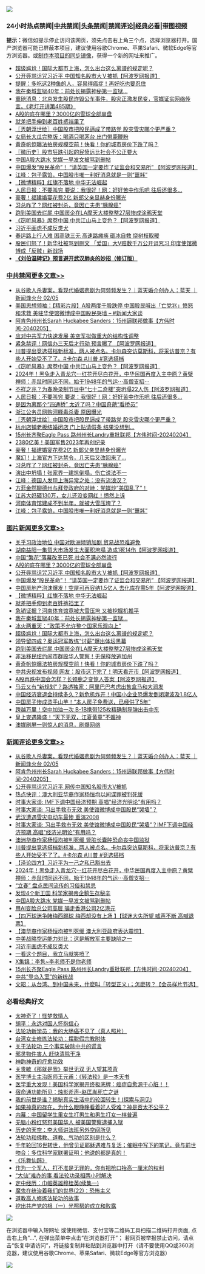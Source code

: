 ![](https://raw.githubusercontent.com/jsvpn/jsproxy/dev/64photo/fqnews-qr.jpg)

<div id="tt">
<h3>24小时热点禁闻|<a href="#%E4%B8%AD%E5%85%B1%E7%A6%81%E9%97%BB%E6%9B%B4%E5%A4%9A%E6%96%87%E7%AB%A0">中共禁闻</a>|<a href="#%E5%9B%BE%E7%89%87%E6%96%B0%E9%97%BB%E6%9B%B4%E5%A4%9A%E6%96%87%E7%AB%A0">头条禁闻</a>|<a href="#%E6%96%B0%E9%97%BB%E8%AF%84%E8%AE%BA%E6%9B%B4%E5%A4%9A%E6%96%87%E7%AB%A0">禁闻评论|<a href="#%E5%BF%85%E7%9C%8B%E7%BB%8F%E5%85%B8%E5%A5%BD%E6%96%87">经典必看</a>|<a href="https://fanb1.xyz/3" target="_blank">带图视频</a></h3>
<div><b>提示：</b>微信如提示停止访问该网页，须先点击右上角三个点，选择浏览器打开。国产浏览器可能已屏蔽本项目，建议使用谷歌Chrome、苹果Safari、微软Edge等官方浏览器。或<a href="%E5%88%B6%E4%BD%9Cgit%E7%A6%81%E9%97%BB%E9%95%9C%E5%83%8F.md">制作本项目的同步镜像</a>，获得一个新的网址来推广。</div>
<ul>

<li><a href="/topimagenews/20240205/1997067.md">超级尴尬！国际大都市上海，怎么出台这么离谱的规定呢？</a></li>
<li><a href="/topimagenews/20240205/1997197.md">公开辱骂诅咒习近平 中国知名股市大Ｖ被抓【阿波罗网报道】</a></li>
<li><a href="/health/20240205/1997051.md">提醒：多吃这2种鱼的人，容易得癌症！再好吃也要忍住</a></li>
<li><a href="/topimagenews/20240205/1997093.md">我在秦城监狱40年：前处长揭露神秘第一监狱…</a></li>
<li><a href="/sohnews/20240205/1997176.md">重磅消息：北京发生股民炸毁公车事件，股灾正激发民变，官媒证实网络传言。《老灯开讲第485期》</a></li>
<li><a href="/topimagenews/20240205/1997250.md">A股的底在哪里？3000亿的雪球全部崩盘</a></li>
<li><a href="/topimagenews/20240205/1997111.md">就差把手伸到老百姓裤裆里了</a></li>
<li><a href="/cbnews/20240205/1997145.md">〖兲朝浮世绘〗中国股市把股民逼成了带路党 股灾雪灾哪个更严重？</a></li>
<li><a href="/cnnews/20240205/1997213.md">女局长大瓜完整版：喝酒只喝茅台 出门带鹿鞭粉</a></li>
<li><a href="/topimagenews/20240205/1997013.md">黄奇帆惊曝法拍房规模空前！快看！你的城市房价下跌了吗？</a></li>
<li><a href="/bblog/20240205/1997043.md">〖微历史〗股市狂跌引起的民愤远比社会不公正要大</a></li>
<li><a href="/comments/20240205/1997248.md">中国A股大跳水 党媒一早发文被骂到删帖</a></li>
<li><a href="/topimagenews/20240205/1997186.md">中国爆发“股民革命”！ “请英国一定要炸了证监会和交易所” 【阿波罗网报道】</a></li>
<li><a href="/cbnews/20240205/1997028.md">江峰：包子露馅，中国股市唯一利好消息就是一则“噩耗”</a></li>
<li><a href="/topimagenews/20240205/1997120.md">【微博精粹】红旗不落地 中华无法崛起</a></li>
<li><a href="/cbnews/20240205/1997187.md">人民日报：不要叫穷 要说：我很好！网：好好苦中作乐吧 往后还很多...</a></li>
<li><a href="/cbnews/20240205/1997113.md">豪奢！福建婚宴花费2亿 新郎父亲显赫身份曝光</a></li>
<li><a href="/cbnews/20240205/1997069.md">习总咋了？网红被封杀，竟因亡夫患“胰腺癌”</a></li>
<li><a href="/topimagenews/20240205/1997030.md">跑到美国去烂尾 中国房企在LA摩天大楼整整27层惨成涂鸦天堂</a></li>
<li><a href="/cbnews/20240205/1997270.md">《窃听风暴》席卷中国 中共江山马上变色？【阿波罗网报道】</a></li>
<li><a href="/comments/20240205/1997209.md">习近平画虎不成反类犬</a></li>
<li><a href="/baitai/20240205/1997007.md">春运路上行人难 困高铁三无 高速路瘫痪 砸冰自救 烧树枝取暖</a></li>
<li><a href="/baitai/20240205/1997235.md">股民们怒了！新华社被骂到删文 「爱国」大V赔数千万公开诅咒习 印度使馆微博成「反贼」新战场</a></li>
<li><b><a href="/comments/20200207/1272816.md" target="_blank">《刘伯温碑记》预言避开武汉肺炎的妙招（修订版）</a></b></li>
</ul>
</div>

<div class="catlist">
<h3><a href="/cbnews/" target="_blank">中共禁闻</a><span><a href="/cbnews/" target="_blank" rel="nofollow">更多文章>></a></span></h3>
<ul>
<li><a href="/comments/20240206/1997451.md" target="_blank">从谷歌人杀妻案，看现代婚姻悲剧为何频频发生？｜蓝天婚介创办人：蓝天 ｜新闻烽火台 02/05</a></li>
<li><a href="/cbnews/20240206/1997447.md" target="_blank">美国思想领袖：【精彩片段】A股两度千股跌停 中国股民喊出「亡党兆」愤怒和求救 美驻华使馆微博成中国股民哭墙 &#8211; #新闻大家谈</a></li>
<li><a href="/comments/20240206/1997446.md" target="_blank">阿肯色州州长Sarah Huckabee Sanders：15州逼联邦做事【方伟时间-2040205】</a></li>
<li><a href="/cbnews/20240205/1997328.md" target="_blank">应对中共军力快速发展 美空军拟做重大的结构性调整</a></li>
<li><a href="/cbnews/20240205/1997327.md" target="_blank">紧急禁评！网信办三天后才行动 预言曝了 【阿波罗网报道】</a></li>
<li><a href="/comments/20240205/1997293.md" target="_blank">川普提出竞选搭档新标准，两人被点名。卡尔森突访莫斯科，将采访普京？有些人开始受不了了。#卡尔森 #川普 #竞选搭档</a></li>
<li><a href="/cbnews/20240205/1997270.md" target="_blank">《窃听风暴》席卷中国 中共江山马上变色？【阿波罗网报道】</a></li>
<li><a href="/comments/20240205/1997264.md" target="_blank">2024年！黑兔走入青龙穴⋯红花开尽白花开，中华民国再度入主中原？黄檗禅师：赤鼠时同运不同，始于1948年的气运⋯高僧支招⋯</a></li>
<li><a href="/cbnews/20240205/1997190.md" target="_blank">不祥之兆？为春晚录制节目中“七十二奇楼”突坍塌22人伤【阿波罗网报道】</a></li>
<li><a href="/cbnews/20240205/1997187.md" target="_blank">人民日报：不要叫穷 要说：我很好！网：好好苦中作乐吧 往后还很多&#8230;</a></li>
<li><a href="/cbnews/20240205/1997185.md" target="_blank">是因为离那个“四通桥” 太近了吗？中国奇葩“看桥员”</a></li>
<li><a href="/cbnews/20240205/1997163.md" target="_blank">浙江公务员网购河豚毒杀妻 原因曝光</a></li>
<li><a href="/cbnews/20240205/1997145.md" target="_blank">〖兲朝浮世绘〗中国股市把股民逼成了带路党 股灾雪灾哪个更严重？</a></li>
<li><a href="/cbnews/20240205/1997140.md" target="_blank">杭州店铺老板结婚闭店 门上贴请假条 结果没想到…</a></li>
<li><a href="/comments/20240205/1997134.md" target="_blank">15州长齐聚Eagle Pass 路州州长Landry重批联邦【方伟时间-20240204】</a></li>
<li><a href="/cbnews/20240205/1997114.md" target="_blank">2380亿美！美国军售2023年再创纪录</a></li>
<li><a href="/cbnews/20240205/1997113.md" target="_blank">豪奢！福建婚宴花费2亿 新郎父亲显赫身份曝光</a></li>
<li><a href="/cbnews/20240205/1997112.md" target="_blank">魔幻！上海官方下达禁令，几天后又改回来了…</a></li>
<li><a href="/cbnews/20240205/1997069.md" target="_blank">习总咋了？网红被封杀，竟因亡夫患“胰腺癌”</a></li>
<li><a href="/cbnews/20240205/1997068.md" target="_blank">演出中坍塌！张家界一建筑倒塌，伤亡说法不一</a></li>
<li><a href="/cbnews/20240205/1997065.md" target="_blank">江峰：德国人发现上海异常之处：没有流浪汉？</a></li>
<li><a href="/comments/20240205/1997054.md" target="_blank">方菲金然聊德州与拜登政府的对峙：党媒炒“美国乱了”！</a></li>
<li><a href="/cbnews/20240205/1997049.md" target="_blank">江苏大妈砸130万，女儿还没变网红！愤然上诉</a></li>
<li><a href="/cbnews/20240205/1997048.md" target="_blank">河南体育馆建成不到半年，就被大雪压垮了？</a></li>
<li><a href="/cbnews/20240205/1997028.md" target="_blank">江峰：包子露馅，中国股市唯一利好消息就是一则“噩耗”</a></li>

</ul>
</div>
<div class="catlist">
<h3><a href="/topimagenews/" target="_blank">图片新闻</a><span><a href="/topimagenews/" target="_blank" rel="nofollow">更多文章>></a></span></h3>
<ul>
<li><a href="/topimagenews/20240206/1997399.md" target="_blank">关乎习政治地位 中国对欧洲倾销加剧 贸易战恐难避免</a></li>
<li><a href="/topimagenews/20240206/1997390.md" target="_blank">湖南益阳一集贸大市场发生大面积垮塌 造成1死14伤【阿波罗网报道】</a></li>
<li><a href="/topimagenews/20240206/1997381.md" target="_blank">中国“繁花”落幕改革已死 社会不满必然流行</a></li>
<li><a href="/topimagenews/20240205/1997250.md" target="_blank">A股的底在哪里？3000亿的雪球全部崩盘</a></li>
<li><a href="/topimagenews/20240205/1997197.md" target="_blank">公开辱骂诅咒习近平 中国知名股市大Ｖ被抓【阿波罗网报道】</a></li>
<li><a href="/topimagenews/20240205/1997186.md" target="_blank">中国爆发“股民革命”！ “请英国一定要炸了证监会和交易所” 【阿波罗网报道】</a></li>
<li><a href="/topimagenews/20240205/1997171.md" target="_blank">中国房地产泡沫爆发！空屋可再容纳1.5亿人 去化库存需5年【阿波罗网报道】</a></li>
<li><a href="/topimagenews/20240205/1997120.md" target="_blank">【微博精粹】红旗不落地 中华无法崛起</a></li>
<li><a href="/topimagenews/20240205/1997111.md" target="_blank">就差把手伸到老百姓裤裆里了</a></li>
<li><a href="/topimagenews/20240205/1997110.md" target="_blank">急销证据？河南体育馆竟被大雪压垮 又被挖掘机推平</a></li>
<li><a href="/topimagenews/20240205/1997093.md" target="_blank">我在秦城监狱40年：前处长揭露神秘第一监狱…</a></li>
<li><a href="/topimagenews/20240205/1997092.md" target="_blank">冰火两重天：&#8221;政策不允许整个国家乐观向上&#8221;</a></li>
<li><a href="/topimagenews/20240205/1997067.md" target="_blank">超级尴尬！国际大都市上海，怎么出台这么离谱的规定呢？</a></li>
<li><a href="/topimagenews/20240205/1997047.md" target="_blank">领导留四成？奥运冠军教练“讨薪”爆出体坛黑幕</a></li>
<li><a href="/topimagenews/20240205/1997030.md" target="_blank">跑到美国去烂尾 中国房企在LA摩天大楼整整27层惨成涂鸦天堂</a></li>
<li><a href="/topimagenews/20240205/1997029.md" target="_blank">非法移民纽约闹市群殴华人警察！无保释放逃加州</a></li>
<li><a href="/topimagenews/20240205/1997013.md" target="_blank">黄奇帆惊曝法拍房规模空前！快看！你的城市房价下跌了吗？</a></li>
<li><a href="/topimagenews/20240205/1996958.md" target="_blank">中共央视发布视频 网友：股市这下完了！明天看开市【阿波罗网报道】</a></li>
<li><a href="/topimagenews/20240204/1996893.md" target="_blank">A股再跌中国会怎样？长颈鹿之变惊人答案【阿波罗网报道】</a></li>
<li><a href="/topimagenews/20240204/1996798.md" target="_blank">马云又有“新规划”？路透独家：阿里巴巴考虑出售盒马和大润发</a></li>
<li><a href="/topimagenews/20240204/1996797.md" target="_blank">中国经济衰退会持续多久？新危机炸开！中国小企业恐爆发倒闭潮波及1.8亿人</a></li>
<li><a href="/topimagenews/20240204/1996783.md" target="_blank">中国房子惨成烫手山芋！“本人房子免费送，已经供了5年”</a></li>
<li><a href="/topimagenews/20240204/1996731.md" target="_blank">跨越万里！空中加油一次 B-1B携带125枚精确制导弹出击中东</a></li>
<li><a href="/topimagenews/20240204/1996715.md" target="_blank">皇上宠遇隆盛！“天下无双，江夏黄童”不媚神</a></li>
<li><a href="/topimagenews/20240204/1996701.md" target="_blank">澳媒刷屏一则惊人的消息，刷爆网络</a></li>

</ul>
</div>
<div class="catlist">
<h3><a href="/comments/" target="_blank">新闻评论</a><span><a href="/comments/" target="_blank" rel="nofollow">更多文章>></a></span></h3>
<ul>
<li><a href="/comments/20240206/1997451.md" target="_blank">从谷歌人杀妻案，看现代婚姻悲剧为何频频发生？｜蓝天婚介创办人：蓝天 ｜新闻烽火台 02/05</a></li>
<li><a href="/comments/20240206/1997446.md" target="_blank">阿肯色州州长Sarah Huckabee Sanders：15州逼联邦做事【方伟时间-2040205】</a></li>
<li><a href="/comments/20240206/1997413.md" target="_blank">公开辱骂诅咒习近平 网传中国知名股市大V被抓</a></li>
<li><a href="/comments/20240206/1997359.md" target="_blank">热点快评：澳大利亚华裔作家杨恒均以间谍罪被判死缓</a></li>
<li><a href="/comments/20240206/1997345.md" target="_blank">时事大家谈: IMF下调中国经济预期 高唱&quot;经济光明论&quot;有用吗？</a></li>
<li><a href="/comments/20240206/1997344.md" target="_blank">时事大家谈: 习出手救市无效 美使馆微博成中国股民“哭墙”？</a></li>
<li><a href="/comments/20240205/1997343.md" target="_blank">武汉遭遇雪灾电动车最惨 重演2008</a></li>
<li><a href="/comments/20240205/1997323.md" target="_blank">时事大家谈: 习出手救市无效 美使馆微博成中国股民“哭墙”？IMF下调中国经济预期 高唱&quot;经济光明论&quot;有用吗？</a></li>
<li><a href="/comments/20240205/1997295.md" target="_blank">澳洲华裔作家杨恒均被判死缓 肾脏长囊肿恐命丧中国监狱</a></li>
<li><a href="/comments/20240205/1997293.md" target="_blank">川普提出竞选搭档新标准，两人被点名。卡尔森突访莫斯科，将采访普京？有些人开始受不了了。#卡尔森 #川普 #竞选搭档</a></li>
<li><a href="/comments/20240205/1997285.md" target="_blank">【泽论四方】习近平为一己之私已豁出去</a></li>
<li><a href="/comments/20240205/1997264.md" target="_blank">2024年！黑兔走入青龙穴⋯红花开尽白花开，中华民国再度入主中原？黄檗禅师：赤鼠时同运不同，始于1948年的气运⋯高僧支招⋯</a></li>
<li><a href="/comments/20240205/1997261.md" target="_blank">“立春” 盘点民间流传的习俗和禁忌</a></li>
<li><a href="/comments/20240205/1997259.md" target="_blank">发现4个新王国 科学家揭帝企鹅生存秘辛</a></li>
<li><a href="/comments/20240205/1997248.md" target="_blank">中国A股大跳水 党媒一早发文被骂到删帖</a></li>
<li><a href="/comments/20240205/1997247.md" target="_blank">用AI变脸总公司高层 骗走香港公司2亿港元</a></li>
<li><a href="/comments/20240205/1997245.md" target="_blank">【四万球迷争睹梅西踢球 梅西却没有上场 】【球迷大失所望 嘘声不断 高喊退票】</a></li>
<li><a href="/comments/20240205/1997236.md" target="_blank">【澳华裔作家杨恒均被判死缓 澳大利亚政府表达震惊】</a></li>
<li><a href="/comments/20240205/1997228.md" target="_blank">中美战略空运能力对比：这是解放军主要缺陷之一</a></li>
<li><a href="/comments/20240205/1997209.md" target="_blank">习近平画虎不成反类犬</a></li>
<li><a href="/comments/20240205/1997178.md" target="_blank">一看这个题目，我立马就笑喷了</a></li>
<li><a href="/comments/20240205/1997142.md" target="_blank">X集锦：李隽~李老师不是你老师</a></li>
<li><a href="/comments/20240205/1997134.md" target="_blank">15州长齐聚Eagle Pass 路州州长Landry重批联邦【方伟时间-20240204】</a></li>
<li><a href="/comments/20240205/1997126.md" target="_blank">中共“登岛入室”的新统战</a></li>
<li><a href="/comments/20240205/1997109.md" target="_blank">文昭：从台湾、到中国未来，什麽叫「转型正义」；怎麽转？【会员样片节选】</a></li>

</ul>
</div>

<div class="catlist">
<h3>必看经典好文</h3>
<ul>
<li><a href="/ccpdope/20200907/1392129.md" target="_blank">太神奇了！怪梦救情人</a></li>
<li><a href="/comments/20180624/961987.md" target="_blank">胡平：永远对国人怀抱信心</a></li>
<li><a href="/comments/20210905/1619324.md" target="_blank">法轮功新学员：我的大肠癌不见了（真人照片）</a></li>
<li><a href="/cbnews/20200610/1342772.md" target="_blank">台湾女士修炼法轮功：摆脱假宗教附体</a></li>
<li><a href="/cbnews/20200703/1354907.md" target="_blank">关于法轮功 三个事实破除中共的谎言</a></li>
<li><a href="/cbnews/20220508/1730049.md" target="_blank">邪灵物件害人 赶快清除干净</a></li>
<li><a href="/comments/20220105/1675252.md" target="_blank">神韵神奇的疗愈功效</a></li>
<li><a href="/topimagenews/20170331/738673.md" target="_blank">关贵敏《那就是我》举世无双 无人望其项背</a></li>
<li><a href="/comments/20220826/1776760.md" target="_blank">医学博士主治医师王元甫：《转法轮》是一本天书</a></li>
<li><a href="/comments/20201115/1431139.md" target="_blank">医学重大发现！美国科学家揭开终极底牌：癌症自愈源于心脏！！</a></li>
<li><a href="/tculture/20151001/455916.md" target="_blank">宿命通功能所见：烛影斧声-赵匡胤死亡之谜</a></li>
<li><a href="/comments/20200715/1359453.md" target="_blank">我的前世是谁？揭秘真实生活中的轮回转生！(探索与洞见)</a></li>
<li><a href="/comments/20200623/1346844.md" target="_blank">如果神真的存在，为什么眼睁睁看着好人受难？神是否太不公平？</a></li>
<li><a href="/comments/20240126/1992876.md" target="_blank">内幕：中国留学生里女生打男生和男生打女一样普遍</a></li>
<li><a href="/cbnews/20220809/1769245.md" target="_blank">无脑小粉红怒怼美国华人 被美国警察逮捕入狱</a></li>
<li><a href="/tculture/20121025/73064.md" target="_blank">历史的天空：李大师讲法班另外空间所见</a></li>
<li><a href="/comments/20220329/1711172.md" target="_blank">法轮功和佛教、道教、气功的区别是什么？</a></li>
<li><a href="/comments/20210827/1614424.md" target="_blank">千年轮回16世转世，他曾见证耶稣遇难与复活；催眠中写下的笔记，竟与前世吻合；多位科学家联署证明：他说的都是真的！</a></li>
<li><a href="/comments/20200527/783191.md" target="_blank">《乐舞仙踪》</a></li>
<li><a href="/comments/20221204/1819603.md" target="_blank">作为一个军人，打不准是无罪的，你有把枪口抬高一厘米的权利</a></li>
<li><a href="/cbnews/20210428/1535533.md" target="_blank">“大仙”难办的事  看法轮功录相两小时解决</a></li>
<li><a href="/tculture/20161028/606931.md" target="_blank">定中经历：巾帼英雄穆桂英(续集一)</a></li>
<li><a href="/comments/20180804/981524.md" target="_blank">魔鬼在统治着我们的世界(22)：恐怖主义</a></li>
<li><a href="/comments/20200805/1375080.md" target="_blank">道教高人修炼法轮功的故事</a></li>
<li><a href="/comments/20200629/1352460.md" target="_blank">挖出共产党的根（一）光照帮的成立和败露</a></li>

</ul>
</div>

![](https://raw.githubusercontent.com/jsvpn/jsproxy/dev/64photo/fqnews-qr.jpg)

在浏览器中输入短网址 或使用微信、支付宝等二维码工具扫描二维码打开页面, 点击右上角"...", 在弹出菜单中点击“在浏览器打开”； 若网页被举报禁止访问，请点击“恢复申请访问”，将链接复制并粘贴到浏览器中打开（请不要使用QQ或360浏览器，建议使用谷歌Chrome、苹果Safari、微软Edge等官方浏览器）

![](https://raw.githubusercontent.com/jsvpn/jsproxy/dev/64photo/wx.jpg)